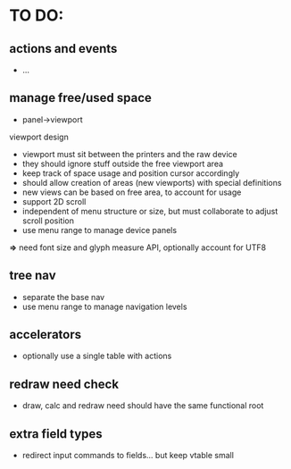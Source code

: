 # TO DO:

## actions and events

- ...

## manage free/used space

- panel->viewport

viewport design

- viewport must sit between the printers and the raw device
- they should ignore stuff outside the free viewport area
- keep track of space usage and position cursor accordingly
- should allow creation of areas (new viewports) with special definitions
- new views can be based on free area, to account for usage
- support 2D scroll
- independent of menu structure or size, but must collaborate to adjust scroll position
- use menu range to manage device panels

**=>** need font size and glyph measure API, optionally account for UTF8

## tree nav

- separate the base nav
- use menu range to manage navigation levels

## accelerators

- optionally use a single table with actions

## redraw need check

- draw, calc and redraw need should have the same functional root

## extra field types

- redirect input commands to fields... but keep vtable small
